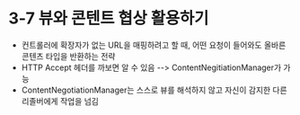 # 3-7 뷰와 콘텐트 협상 활용하기

- 컨트롤러에 확장자가 없는 URL을 매핑하려고 할 때, 어떤 요청이 들어와도 올바른 콘텐츠 타입을 반환하는 전략
- HTTP Accept 헤더를 까보면 알 수 있음 --> ContentNegitiationManager가 가능
- ContentNegotiationManager는 스스로 뷰를 해석하지 않고 자신이 감지한 다른 리졸버에게 작업을 넘김